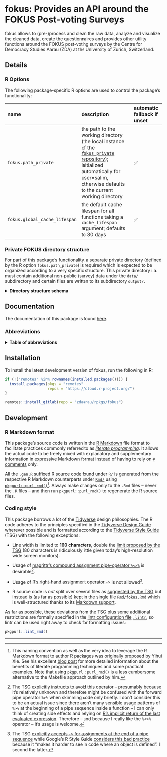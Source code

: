 # fokus: Provides an API around the FOKUS Post-voting Surveys

fokus allows to (pre-)process and clean the raw data, analyze and visualize the cleaned data, create the questionnaires and provides other utility functions around the FOKUS post-voting surveys by the Centre for Democracy Studies Aarau (ZDA) at the University of Zurich, Switzerland.

## Details

### R Options

The following package-specific R options are used to control the package’s functionality:

| **name**                      | **description**                                                                                                                                                                                                                             | **automatic fallback if unset** |
|:------------------------------|:--------------------------------------------------------------------------------------------------------------------------------------------------------------------------------------------------------------------------------------------|:--------------------------------|
| `fokus.path_private`          | the path to the working directory (the local instance of the [`fokus_private` repository](https://gitlab.com/zdaarau/private/fokus_private)); initialized automatically for user=salim, otherwise defaults to the current working directory | ✅                               |
| `fokus.global_cache_lifespan` | the default cache lifespan for all functions taking a `cache_lifespan` argument; defaults to 30 days                                                                                                                                        | ✅                               |

### Private FOKUS directory structure

For part of this package’s functionality, a separate private directory (defined by the R option `fokus.path_private`) is required which is expected to be organized according to a very specific structure. This private directory i.a. must contain additional non-public (survey) data under the `data/` subdirectory and certain files are written to its subdirectory `output/`.

<details>
<summary>
<strong>Directory structure schema</strong>
</summary>

``` fs
fokus_private/
├──bibliography/
|  ├──zotero_c2d.bib
|  └──zotero_c2d.json
├──bin/
|  └──pandoc/
|     ├──linux/
|     ├──macos/
|     └──windows/
├──config/
|  ├──csl/
|  ├──css/
|  ├──shared_pandoc_variables/
|  |  ├──online_de.yaml
|  |  ├──online_en.yaml
|  |  ├──print_de.yaml
|  |  └──print_en.yaml
|  ├──config.toml
|  ├──output.yaml
|  ├──pandoc_template.tex
|  ├──shared_header-includes.tex
|  └──...
├──data/
|  └──[CANTON]/
|     ├──easyvote_municipalities_[BALLOT_DATE].csv
|     ├──online_participation_codes_[BALLOT_DATE].txt
|     ├──survey_data_[BALLOT_DATE].xlsx
|     ├──survey_data_[BALLOT_DATE]_*.xlsx
|     ├──survey_data_preliminary_[BALLOT_DATE].xlsx
|     ├──voting_register_data_extra_[STATOFF_DELIVERY_DATE].xlsx
|     ├──voting_register_ids_[BALLOT_DATE].csv
|     └──...
├──fonts/
|  └──...
├──images/
|  ├──[CANTON]/
|  |  └──[BALLOT_DATE]
|  └──...
├──print_docs/
|  └──questionnaire_print_[BALLOT_DATE]_[CANTON].pdf
├──rmd/
|  ├──snippets/
|  |  ├──[CANTON]/
|  |  |  ├──[BALLOT_DATE]_cantonal_proposal_#.Rmd
|  |  |  ├──[BALLOT_DATE]_opinion_formation_and_participation.Rmd
|  |  |  ├──[BALLOT_DATE]_special_*.Rmd
|  |  |  ├──[BALLOT_DATE]_special_*_summary.Rmd
|  |  |  └──[BALLOT_DATE]_summary.Rmd
|  |  ├──imprint_de.Rmd
|  |  ├──imprint_en.Rmd
|  |  └──methodological_description.Rmd
|  ├──data_overview.Rmd
|  ├──questionnaire.Rmd
|  ├──paper_[BALLOT_DATE]_[CANTON].Rmd
|  ├──report_[BALLOT_DATE]_[CANTON].Rmd
|  ├──report_cantonal_majoritarian_[BALLOT_DATE]_[CANTON].Rmd
|  ├──report_cantonal_proportional_[BALLOT_DATE]_[CANTON].Rmd
|  ├──report_federal_majoritarian_[BALLOT_DATE]_[CANTON].Rmd
|  ├──report_federal_proportional_[BALLOT_DATE]_[CANTON].Rmd
|  └──special_*_[BALLOT_DATE]_[CANTON].Rmd
├──output/
|  ├──data/
|  |  ├──internal/
|  |  |  ├──r/
|  |  |  ├──spss/
|  |  |  └──stata/
|  |  ├──public/
|  |  └──publitest/
|  ├──images/
|  |  ├──[BALLOT_DATE]/
|  |  |  └──[CANTON]/
|  |  |     └──...
|  |  └──qr_codes/
|  |     └──[BALLOT_DATE]_[CANTON].zip
|  ├──questionnaires/
|  |  ├──questionnaire_[BALLOT_DATE]_[CANTON].csv
|  |  ├──questionnaire_[BALLOT_DATE]_[CANTON].html
|  |  ├──questionnaire_[BALLOT_DATE]_[CANTON].md
|  |  └──questionnaire_[BALLOT_DATE]_[CANTON].xlsx
|  ├──publications/
|  |  ├──libs/
|  |  └──...
|  └──rmd/
|     └──[BALLOT_DATE]/
|        └──[CANTON]/
|           └──plots/
├──README.Rmd
└──...
```

The following placeholders are used in the schema above:

-   `...` for further files and/or folders
-   `*` for a variable character sequence
-   `#` for a count starting with `1`
-   `[CANTON]` for the name of the FOKUS canton (in lower case), e.g. `aargau`
-   `[BALLOT_DATE]` for the FOKUS-covered ballot date (in the format `YYYY-MM-DD`), e.g. `2018-09-23`
-   `[STATOFF_DELIVERY_DATE]` for the delivery date of the voting register data provided by the cantonal statistical office (in the format `YYYY-MM-DD`), e.g. `2019-09-11`

</details>

## Documentation

The documentation of this package is found [here](https://rpkg.dev/fokus).

### Abbreviations

<details>
<summary>
<strong>Table of abbreviations</strong>
</summary>

| **Full expressions**             | **Abbreviation** |
|:---------------------------------|:-----------------|
| google                           | g                |
| proceed , procedure              | prcd             |
| procedures                       | prcds            |
| questionnaire                    | q                |
| questionnaires                   | qx               |
| statistik aargau                 | sa               |
| abbreviate , abbreviation        | abbr             |
| abbreviations                    | abbrs            |
| absolute                         | abs              |
| argument                         | arg              |
| arguments                        | args             |
| attribute                        | attr             |
| attributes                       | attrs            |
| authenticate , authentication    | auth             |
| authentications                  | auths            |
| bibliography                     | bib              |
| bibliographies                   | bibs             |
| character                        | chr              |
| characters                       | chrs             |
| column                           | col              |
| columns                          | cols             |
| command                          | cmd              |
| commands                         | cmds             |
| combination                      | combo            |
| combinations                     | combos           |
| condition                        | cnd              |
| conditions                       | cnds             |
| configure , configuration        | config           |
| configurations                   | configs          |
| database                         | db               |
| dataframe                        | df               |
| dataframes                       | dfs              |
| dataframe column                 | dfc              |
| dataframe row                    | dfr              |
| depend , dependency              | dep              |
| dependencies                     | deps             |
| develop , development, developer | dev              |
| developments, developers         | devs             |
| differentiate, difference        | diff             |
| differences                      | diffs            |
| directory                        | dir              |
| directories                      | dirs             |
| distribution                     | distro           |
| distributions                    | distros          |
| document                         | doc              |
| documents                        | docs             |
| double                           | dbl              |
| doubles                          | dbls             |
| element                          | el               |
| elements                         | els              |
| environment                      | env              |
| environments                     | envs             |
| exclude , exclusion              | excl             |
| expression                       | expr             |
| expressions                      | exprs            |
| factor                           | fct              |
| factors                          | fcts             |
| filesystem                       | fs               |
| formula                          | fm               |
| formulas, formulae               | fms              |
| function                         | fn               |
| functions                        | fns              |
| generate , generation            | gen              |
| generations                      | gens             |
| identify , identifier            | id               |
| identifiers                      | ids              |
| include , inclusion              | incl             |
| index                            | i                |
| indices/indexes                  | ix               |
| information                      | info             |
| initialize , initialization      | init             |
| integer                          | int              |
| integers                         | ints             |
| label                            | lbl              |
| labels                           | lbls             |
| language                         | lang             |
| languages                        | langs            |
| level                            | lvl              |
| levels                           | lvls             |
| list                             | ls               |
| logical                          | lgl              |
| logicals                         | lgls             |
| Markdown                         | md               |
| message                          | msg              |
| messages                         | msgs             |
| modify , modification            | mod              |
| modifications                    | mods             |
| number                           | nr               |
| numbers                          | nrs              |
| number of                        | n                |
| numeric                          | num              |
| numerics                         | nums             |
| object                           | obj              |
| objects                          | objs             |
| option                           | opt              |
| options                          | opts             |
| package                          | pkg              |
| packages                         | pkgs             |
| parameterize, parameter          | param            |
| parameters                       | params           |
| R Markdown                       | rmd              |
| refer , reference                | ref              |
| references                       | refs             |
| regular expression(s)            | regex            |
| relative                         | rel              |
| remove                           | rm               |
| roxygen2                         | roxy             |
| separate , separator             | sep              |
| separators                       | seps             |
| sequential, sequence             | seq              |
| sequences                        | seqs             |
| specify , specification          | spec             |
| specifications                   | specs            |
| string                           | str              |
| strings                          | strs             |
| temporary                        | tmp              |
| value                            | val              |
| values                           | vals             |
| variable                         | v                |
| variables                        | vx               |
| vectorize, vector                | vctr             |
| vectors                          | vctrs            |
| working directory                | wd               |

</details>

## Installation

To install the latest development version of fokus, run the following in R:

``` r
if (!("remotes" %in% rownames(installed.packages()))) {
  install.packages(pkgs = "remotes",
                   repos = "https://cloud.r-project.org/")
}

remotes::install_gitlab(repo = "zdaarau/rpkgs/fokus")
```

## Development

### R Markdown format

This package’s source code is written in the [R Markdown](https://rmarkdown.rstudio.com/) file format to facilitate practices commonly referred to as [*literate programming*](https://en.wikipedia.org/wiki/Literate_programming). It allows the actual code to be freely mixed with explanatory and supplementary information in expressive Markdown format instead of having to rely on [`#` comments](https://cran.r-project.org/doc/manuals/r-release/R-lang.html#Comments) only.

All the `.gen.R` suffixed R source code found under [`R/`](R/) is generated from the respective R Markdown counterparts under [`Rmd/`](Rmd/) using [`pkgpurl::purl_rmd()`](https://rpkg.dev/pkgpurl/reference/purl_rmd.html)[^1]. Always make changes only to the `.Rmd` files – never the `.R` files – and then run `pkgpurl::purl_rmd()` to regenerate the R source files.

### Coding style

This package borrows a lot of the [Tidyverse](https://www.tidyverse.org/) design philosophies. The R code adheres to the principles specified in the [Tidyverse Design Guide](https://principles.tidyverse.org/) wherever possible and is formatted according to the [Tidyverse Style Guide](https://style.tidyverse.org/) (TSG) with the following exceptions:

-   Line width is limited to **160 characters**, double the [limit proposed by the TSG](https://style.tidyverse.org/syntax.html#long-lines) (80 characters is ridiculously little given today’s high-resolution wide screen monitors).

-   Usage of [magrittr’s compound assignment pipe-operator `%<>%`](https://magrittr.tidyverse.org/reference/compound.html) is desirable[^2].

-   Usage of [R’s right-hand assignment operator `->`](https://rdrr.io/r/base/assignOps.html) is not allowed[^3].

-   R source code is *not* split over several files as [suggested by the TSG](https://style.tidyverse.org/package-files.html) but instead is (as far as possible) kept in the single file [`Rmd/fokus.Rmd`](Rmd/fokus.Rmd) which is well-structured thanks to its [Markdown support](#r-markdown-format).

As far as possible, these deviations from the TSG plus some additional restrictions are formally specified in the [lintr configuration file](https://github.com/jimhester/lintr#project-configuration) [`.lintr`](.lintr), so lintr can be used right away to check for formatting issues:

``` r
pkgpurl::lint_rmd()
```

---

[^1]: This naming convention as well as the very idea to leverage the R Markdown format to author R packages was originally proposed by Yihui Xie. See his excellent [blog post](https://yihui.name/rlp/) for more detailed information about the benefits of literate programming techniques and some practical examples. Note that using `pkgpurl::purl_rmd()` is a less cumbersome alternative to the Makefile approach outlined by him.

[^2]: The TSG [explicitly instructs to avoid this operator](https://style.tidyverse.org/pipes.html#assignment-2) – presumably because it’s relatively unknown and therefore might be confused with the forward pipe operator `%>%` when skimming code only briefly. I don’t consider this to be an actual issue since there aren’t many sensible usage patterns of `%>%` at the beginning of a pipe sequence inside a function – I can only think of creating side effects and relying on [R’s implicit return of the last evaluated expression](https://rdrr.io/r/base/function.html). Therefore – and because I really like the `%<>%` operator – it’s usage is welcome.

[^3]: The TSG [explicitly accepts `->` for assignments at the end of a pipe sequence](https://style.tidyverse.org/pipes.html#assignment-2) while Google’s R Style Guide [considers this bad practice](https://google.github.io/styleguide/Rguide.html#right-hand-assignment) because it “makes it harder to see in code where an object is defined”. I second the latter.
